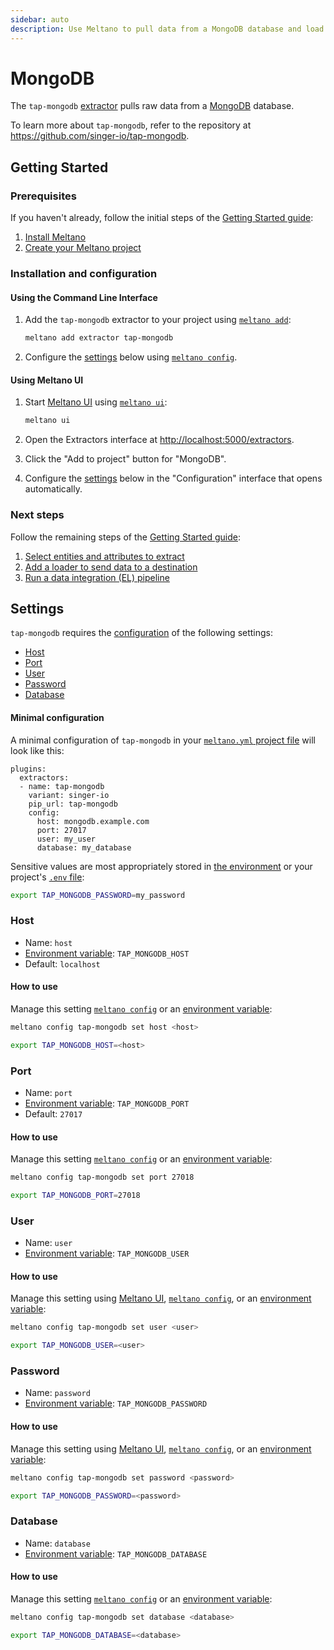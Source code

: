 ```yaml
---
sidebar: auto
description: Use Meltano to pull data from a MongoDB database and load it into Snowflake, Postgres, and more
---
```


# MongoDB

The `tap-mongodb` [extractor](/plugins/extractors/) pulls raw data from a [MongoDB](https://www.mongodb.com/) database.

To learn more about `tap-mongodb`, refer to the repository at <https://github.com/singer-io/tap-mongodb>.

## Getting Started

### Prerequisites

If you haven't already, follow the initial steps of the [Getting Started guide](/docs/getting-started.html):

1. [Install Meltano](/docs/getting-started.html#install-meltano)
1. [Create your Meltano project](/docs/getting-started.html#create-your-meltano-project)

### Installation and configuration

#### Using the Command Line Interface

1. Add the `tap-mongodb` extractor to your project using [`meltano add`](/docs/command-line-interface.html#add):

    ```bash
    meltano add extractor tap-mongodb
    ```

1. Configure the [settings](#settings) below using [`meltano config`](/docs/command-line-interface.html#config).

#### Using Meltano UI

1. Start [Meltano UI](/docs/ui.html) using [`meltano ui`](/docs/command-line-interface.html#ui):

    ```bash
    meltano ui
    ```

1. Open the Extractors interface at <http://localhost:5000/extractors>.
1. Click the "Add to project" button for "MongoDB".
1. Configure the [settings](#settings) below in the "Configuration" interface that opens automatically.

### Next steps

Follow the remaining steps of the [Getting Started guide](/docs/getting-started.html):

1. [Select entities and attributes to extract](/docs/getting-started.html#select-entities-and-attributes-to-extract)
1. [Add a loader to send data to a destination](/docs/getting-started.html#add-a-loader-to-send-data-to-a-destination)
1. [Run a data integration (EL) pipeline](/docs/getting-started.html#run-a-data-integration-el-pipeline)

## Settings

`tap-mongodb` requires the [configuration](/docs/configuration.html) of the following settings:

- [Host](#host)
- [Port](#port)
- [User](#user)
- [Password](#password)
- [Database](#database)

#### Minimal configuration

A minimal configuration of `tap-mongodb` in your [`meltano.yml` project file](/docs/project.html#meltano-yml-project-file) will look like this:

```yml{6-10}
plugins:
  extractors:
  - name: tap-mongodb
    variant: singer-io
    pip_url: tap-mongodb
    config:
      host: mongodb.example.com
      port: 27017
      user: my_user
      database: my_database
```

Sensitive values are most appropriately stored in [the environment](/docs/configuration.html#configuring-settings) or your project's [`.env` file](/docs/project.html#env):

```bash
export TAP_MONGODB_PASSWORD=my_password
```

### Host

- Name: `host`
- [Environment variable](/docs/configuration.html#configuring-settings): `TAP_MONGODB_HOST`
- Default: `localhost`

#### How to use

Manage this setting [`meltano config`](/docs/command-line-interface.html#config) or an [environment variable](/docs/configuration.html#configuring-settings):

```bash
meltano config tap-mongodb set host <host>

export TAP_MONGODB_HOST=<host>
```

### Port

- Name: `port`
- [Environment variable](/docs/configuration.html#configuring-settings): `TAP_MONGODB_PORT`
- Default: `27017`

#### How to use

Manage this setting [`meltano config`](/docs/command-line-interface.html#config) or an [environment variable](/docs/configuration.html#configuring-settings):

```bash
meltano config tap-mongodb set port 27018

export TAP_MONGODB_PORT=27018
```

### User

- Name: `user`
- [Environment variable](/docs/configuration.html#configuring-settings): `TAP_MONGODB_USER`

#### How to use

Manage this setting using [Meltano UI](#using-meltano-ui), [`meltano config`](/docs/command-line-interface.html#config), or an [environment variable](/docs/configuration.html#configuring-settings):

```bash
meltano config tap-mongodb set user <user>

export TAP_MONGODB_USER=<user>
```

### Password

- Name: `password`
- [Environment variable](/docs/configuration.html#configuring-settings): `TAP_MONGODB_PASSWORD`

#### How to use

Manage this setting using [Meltano UI](#using-meltano-ui), [`meltano config`](/docs/command-line-interface.html#config), or an [environment variable](/docs/configuration.html#configuring-settings):

```bash
meltano config tap-mongodb set password <password>

export TAP_MONGODB_PASSWORD=<password>
```

### Database

- Name: `database`
- [Environment variable](/docs/configuration.html#configuring-settings): `TAP_MONGODB_DATABASE`

#### How to use

Manage this setting [`meltano config`](/docs/command-line-interface.html#config) or an [environment variable](/docs/configuration.html#configuring-settings):

```bash
meltano config tap-mongodb set database <database>

export TAP_MONGODB_DATABASE=<database>
```
